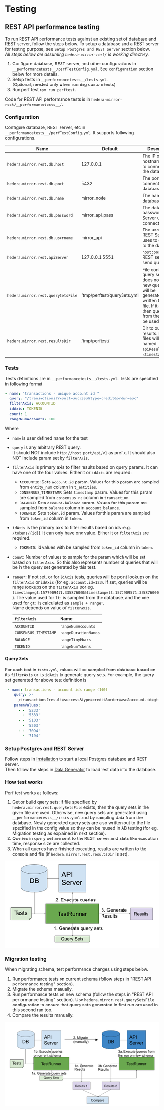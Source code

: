 # Testing

## REST API performance testing

To run REST API performance tests against an existing set of database and REST server, follow the steps below. To setup
a database and a REST server for testing purpose, see `Setup Postgres and REST Server` section below. \
_All steps below are assuming `hedera-mirror-rest/` is working directory._

1. Configure database, REST server, and other configurations in `__performancetests__/perfTestConfig.yml`.
   See `configuration` section below for more details.
2. Setup tests in `__performancetests__/tests.yml`. \
   (Optional, needed only when running custom tests)
3. Run perf test `npm run perftest`.

Code for REST API performance tests is in `hedera-mirror-rest/__performancetests__/`.

### Configuration

Configure database, REST server, etc in `__performancetests__/perfTestConfig.yml`. It supports following configurations.

| Name                           | Default                     | Description                                                                                                                                                           |
| ------------------------------ | --------------------------- | --------------------------------------------------------------------------------------------------------------------------------------------------------------------- |
| `hedera.mirror.rest.db.host`        | 127.0.0.1                   | The IP or hostname used to connect to the database                                                                                                                    |
| `hedera.mirror.rest.db.port`        | 5432                        | The port used to connect to the database                                                                                                                              |
| `hedera.mirror.rest.db.name`        | mirror_node                 | The name of the database                                                                                                                                              |
| `hedera.mirror.rest.db.password`    | mirror_api_pass             | The database password REST Server uses to connect                                                                                                                     |
| `hedera.mirror.rest.db.username`    | mirror_api                  | The username REST Server uses to connect to the database                                                                                                              |
| `hedera.mirror.rest.apiServer`      | 127.0.0.1:5551              | `host:port` of REST server to send queries                                                                                                                            |
| `hedera.mirror.rest.querySetsFile`  | /tmp/perftest/querySets.yml | File containing query sets. If it does not exist, new query sets will be generated and written to the file. If it exists, then query sets from the file will be used. |
| `hedera.mirror.rest.resultsDir`     | /tmp/perftest/              | Dir to output results. Result files will be named `apiResults-<timestamp>.yml`.                                                                                       |

### Tests

Tests definitions are in `__performancetests__/tests.yml`.
Tests are specified in following format

```yaml
- name: "transactions - unique account id "
  query: "/transactions?result=success&type=credit&order=asc"
  filterAxis: ACCOUNTID
  idAxis: TOKENID
  count: 1
  rangeNumAccounts: 100
```

Where

-   `name` is user defined name for the test
-   `query` is any arbitrary REST query. \
    It should NOT include `http://host:port/api/v1` as prefix. It should also NOT include param set by `filterAxis`.
-   `filterAxis` is primary axis to filter results based on query params. It can have one of the four values.  Either it or `idAxis` are required:
    -   `ACCOUNTID`: Sets `account.id` param. Values for this param are sampled from `entity_num` column in `t_entities`.
    -   `CONSENSUS_TIMESTAMP`: Sets `timestamp` param. Values for this param are sampled from `consensus_ns` column in
        `transaction`.
    -   `BALANCE`: Sets `account.balance` param. Values for this param are sampled from `balance` column in
        `account_balance`.
    -   `TOKENID`: Sets `token.id` param. Values for this param are sampled from `token_id` column in `token`.
-   `idAxis` is the primary axis to filter results based on ids (e.g. `/tokens/{id}`).  It can only have one value.
    Either it or `filterAxis` are required.
    -   `TOKENID`: id values with be sampled from `token_id` column in `token`.
-   `count`: Number of values to sample for the param which will be set based on `filterAxis`. So this also represents
    number of queries that will be in the query set generated by this test.
-   `range*`: If not set, or for `idAxis` tests, queries will be point lookups on the `filterAxis` or `idAxis` (for eg. `account.id=123`).
    If set, queries will be range lookups on the `filterAxis` (for eg.
    `timestamp=gt:1577909471.335876000&timestamp=lt:1577909571.335876000`). The value used for `lt:` is sampled from the
    database, and the one used for `gt:` is calculated as `sample + range*`. \
    Name depends on value of `filterAxis`.

    | `filterAxis`          | Name                 |
    | --------------------- | -------------------- |
    | `ACCOUNTID`           | `rangeNumAccounts`   |
    | `CONSENSUS_TIMESTAMP` | `rangeDurationNanos` |
    | `BALANCE`             | `rangeTinyHbars`     |
    | `TOKENID`             | `rangeNumTokens`     |

#### Query Sets

For each test in `tests.yml`, values will be sampled from database based on its `filterAxis` or its `idAxis` to generate query sets.
For example, the query set generated for above test definition is

```yaml
 - name: transactions - account ids range (100)
    query: >-
      /transactions?result=success&type=credit&order=asc&account.id=gt:%s&account.id=lt:%s
    paramValues:
      - - '5233'
        - '5333'
      - - '5103'
        - '5203'
      - - '7094'
        - '7194'
```

### Setup Postgres and REST Server

Follow steps in [Installation](./installation.md) to start a local Postgres database and REST server. \
Then follow the steps in [Data Generator](./../hedera-mirror-datagenerator/docs/README.md) to load test data into the
database.

### How test works

Perf test works as follows:

1. Get or build query sets: If file specified by `hedera.mirror.rest.querySetsFile` exists, then the query sets in the given
   file are used. Otherwise, new query sets are generated using `__performancetests__/tests.yaml` and by sampling data
   from the database. Newly generated query sets are also written out to the file specified in the config value so they
   can be reused in AB testing (for eg. Migration testing as explained in next section).
2. Queries in query set are sent to the REST server and stats like execution time, response size are collected.
3. When all queries have finished executing, results are written to the console and file (if `hedera.mirror.rest.resultsDir`
   is set).

![REST API Perf test architecture](images/rest_api_perf_test_architecture.png)

### Migration testing

When migrating schema, test performance changes using steps below.

1. Run performance tests on current schema (follow steps in "REST API performance testing" section).
2. Migrate the schema manually.
3. Run performance tests on new schema (follow the steps in "REST API performance testing" section).
   Use `hedera.mirror.rest.querySetsFile` configuration to ensure that query sets generated in first run are used in this
   second run too.
4. Compare the results manually.

![REST API Perf test migration](images/rest_api_perf_test_migration.png)
